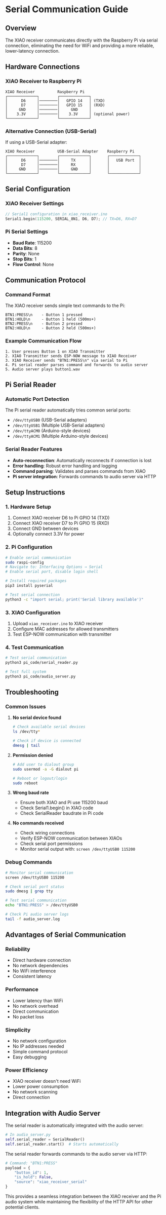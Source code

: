 # Serial Communication Guide

## Overview

The XIAO receiver communicates directly with the Raspberry Pi via serial connection, eliminating the need for WiFi and providing a more reliable, lower-latency connection.

## Hardware Connections

### XIAO Receiver to Raspberry Pi
```
XIAO Receiver          Raspberry Pi
┌─────────────┐        ┌─────────────┐
│      D6     │────────│   GPIO 14   │ (TXD)
│      D7     │────────│   GPIO 15   │ (RXD)
│     GND     │────────│     GND     │
│    3.3V     │────────│    3.3V     │ (optional power)
└─────────────┘        └─────────────┘
```

### Alternative Connection (USB-Serial)
If using a USB-Serial adapter:
```
XIAO Receiver          USB-Serial Adapter    Raspberry Pi
┌─────────────┐        ┌─────────────┐       ┌─────────────┐
│      D6     │────────│     TX      │       │   USB Port  │
│      D7     │────────│     RX      │       │             │
│     GND     │────────│     GND     │       │             │
└─────────────┘        └─────────────┘       └─────────────┘
```

## Serial Configuration

### XIAO Receiver Settings
```cpp
// Serial1 configuration in xiao_receiver.ino
Serial1.begin(115200, SERIAL_8N1, D6, D7); // TX=D6, RX=D7
```

### Pi Serial Settings
- **Baud Rate**: 115200
- **Data Bits**: 8
- **Parity**: None
- **Stop Bits**: 1
- **Flow Control**: None

## Communication Protocol

### Command Format
The XIAO receiver sends simple text commands to the Pi:

```
BTN1:PRESS\n    - Button 1 pressed
BTN1:HOLD\n     - Button 1 held (500ms+)
BTN2:PRESS\n    - Button 2 pressed
BTN2:HOLD\n     - Button 2 held (500ms+)
```

### Example Communication Flow
```
1. User presses Button 1 on XIAO Transmitter
2. XIAO Transmitter sends ESP-NOW message to XIAO Receiver
3. XIAO Receiver sends "BTN1:PRESS\n" via serial to Pi
4. Pi serial reader parses command and forwards to audio server
5. Audio server plays button1.wav
```

## Pi Serial Reader

### Automatic Port Detection
The Pi serial reader automatically tries common serial ports:
- `/dev/ttyUSB0` (USB-Serial adapters)
- `/dev/ttyUSB1` (Multiple USB-Serial adapters)
- `/dev/ttyACM0` (Arduino-style devices)
- `/dev/ttyACM1` (Multiple Arduino-style devices)

### Serial Reader Features
- **Auto-reconnection**: Automatically reconnects if connection is lost
- **Error handling**: Robust error handling and logging
- **Command parsing**: Validates and parses commands from XIAO
- **Pi server integration**: Forwards commands to audio server via HTTP

## Setup Instructions

### 1. Hardware Setup
1. Connect XIAO receiver D6 to Pi GPIO 14 (TXD)
2. Connect XIAO receiver D7 to Pi GPIO 15 (RXD)
3. Connect GND between devices
4. Optionally connect 3.3V for power

### 2. Pi Configuration
```bash
# Enable serial communication
sudo raspi-config
# Navigate to: Interfacing Options → Serial
# Enable serial port, disable login shell

# Install required packages
pip3 install pyserial

# Test serial connection
python3 -c "import serial; print('Serial library available')"
```

### 3. XIAO Configuration
1. Upload `xiao_receiver.ino` to XIAO receiver
2. Configure MAC addresses for allowed transmitters
3. Test ESP-NOW communication with transmitter

### 4. Test Communication
```bash
# Test serial communication
python3 pi_code/serial_reader.py

# Test full system
python3 pi_code/audio_server.py
```

## Troubleshooting

### Common Issues

1. **No serial device found**
   ```bash
   # Check available serial devices
   ls /dev/tty*
   
   # Check if device is connected
   dmesg | tail
   ```

2. **Permission denied**
   ```bash
   # Add user to dialout group
   sudo usermod -a -G dialout pi
   
   # Reboot or logout/login
   sudo reboot
   ```

3. **Wrong baud rate**
   - Ensure both XIAO and Pi use 115200 baud
   - Check Serial1.begin() in XIAO code
   - Check SerialReader baudrate in Pi code

4. **No commands received**
   - Check wiring connections
   - Verify ESP-NOW communication between XIAOs
   - Check serial port permissions
   - Monitor serial output with: `screen /dev/ttyUSB0 115200`

### Debug Commands

```bash
# Monitor serial communication
screen /dev/ttyUSB0 115200

# Check serial port status
sudo dmesg | grep tty

# Test serial communication
echo "BTN1:PRESS" > /dev/ttyUSB0

# Check Pi audio server logs
tail -f audio_server.log
```

## Advantages of Serial Communication

### **Reliability**
- Direct hardware connection
- No network dependencies
- No WiFi interference
- Consistent latency

### **Performance**
- Lower latency than WiFi
- No network overhead
- Direct communication
- No packet loss

### **Simplicity**
- No network configuration
- No IP addresses needed
- Simple command protocol
- Easy debugging

### **Power Efficiency**
- XIAO receiver doesn't need WiFi
- Lower power consumption
- No network scanning
- Direct connection

## Integration with Audio Server

The serial reader is automatically integrated with the audio server:

```python
# In audio_server.py
self.serial_reader = SerialReader()
self.serial_reader.start()  # Starts automatically
```

The serial reader forwards commands to the audio server via HTTP:
```python
# Command: "BTN1:PRESS"
payload = {
    "button_id": 1,
    "is_hold": False,
    "source": "xiao_receiver_serial"
}
```

This provides a seamless integration between the XIAO receiver and the Pi audio system while maintaining the flexibility of the HTTP API for other potential clients.
